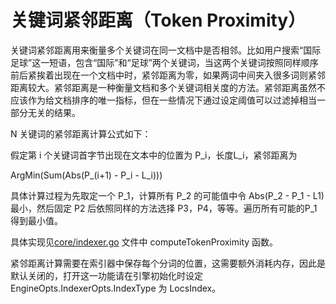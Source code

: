 关键词紧邻距离（Token Proximity）
===

关键词紧邻距离用来衡量多个关键词在同一文档中是否相邻。比如用户搜索“国际足球”这一短语，包含“国际”和“足球”两个关键词，当这两个关键词按照同样顺序前后紧挨着出现在一个文档中时，紧邻距离为零，如果两词中间夹入很多词则紧邻距离较大。紧邻距离是一种衡量文档和多个关键词相关度的方法。紧邻距离虽然不应该作为给文档排序的唯一指标，但在一些情况下通过设定阈值可以过滤掉相当一部分无关的结果。

N 关键词的紧邻距离计算公式如下：

假定第 i 个关键词首字节出现在文本中的位置为 P_i，长度L_i，紧邻距离为

  ArgMin(Sum(Abs(P_(i+1) - P_i - L_i)))

具体计算过程为先取定一个 P_1，计算所有 P_2 的可能值中令 Abs(P_2 - P_1 - L1) 最小，然后固定  P2 后依照同样的方法选择 P3，P4，等等。遍历所有可能的P_1得到最小值。

具体实现见[core/indexer.go](/core/indexer.go) 文件中 computeTokenProximity 函数。

紧邻距离计算需要在索引器中保存每个分词的位置，这需要额外消耗内存，因此是默认关闭的，打开这一功能请在引擎初始化时设定 EngineOpts.IndexerOpts.IndexType 为  LocsIndex。
